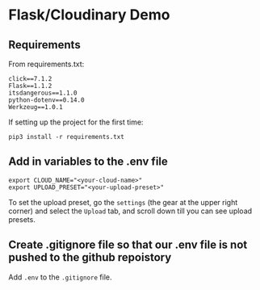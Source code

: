 # Flask/Cloudinary Demo

## Requirements

From requirements.txt:
```
click==7.1.2
Flask==1.1.2
itsdangerous==1.1.0
python-dotenv==0.14.0
Werkzeug==1.0.1
```

If setting up the project for the first time:

```
pip3 install -r requirements.txt
```

## Add in variables to the .env file

```
export CLOUD_NAME="<your-cloud-name>"
export UPLOAD_PRESET="<your-upload-preset>"
```

To set the upload preset, go the `settings` (the gear at the upper right corner) and
select the `Upload` tab, and scroll down till you can see upload presets.

## Create .gitignore file so that our .env file is not pushed to the github repoistory
Add `.env` to the `.gitignore` file.